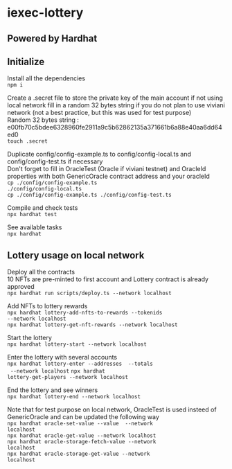 # iexec-lottery

## Powered by Hardhat

## Initialize
Install all the dependencies  
<code>npm i</code>  
    
Create a .secret file to store the private key of the main account if not using local network fill in a random 32 bytes string if you do not plan to use viviani network (not a best practice, but this was used for test purpose)  
Random 32 bytes string : e00fb70c5bdee6328960fe2911a9c5b62862135a371661b6a88e40aa6dd64ed0  
<code>touch .secret</code>  
    
Duplicate config/config-example.ts to config/config-local.ts and config/config-test.ts if necessary  
Don't forget to fill in OracleTest (Oracle if viviani testnet) and OracleId properties with both GenericOracle contract address and your oracleId  
<code>cp ./config/config-example.ts ./config/config-local.ts</code>  
<code>cp ./config/config-example.ts ./config/config-test.ts</code>  

Compile and check tests  
<code>npx hardhat test</code>
    
See available tasks  
<code>npx hardhat</code>  

## Lottery usage on local network

Deploy all the contracts  
10 NFTs are pre-minted to first account and Lottery contract is already approved  
<code>npx hardhat run scripts/deploy.ts --network localhost</code>  

Add NFTs to lottery rewards  
<code>npx hardhat lottery-add-nfts-to-rewards --tokenids <tokenids> --network localhost</code>  
<code>npx hardhat lottery-get-nft-rewards --network localhost</code>  

Start the lottery  
<code>npx hardhat lottery-start --network localhost</code>  

Enter the lottery with several accounts  
<code>npx hardhat lottery-enter --addresses <addresses> --totals <totals> --network localhost</code>
<code>npx hardhat lottery-get-players --network localhost</code>  

End the lottery and see winners  
<code>npx hardhat lottery-end --network localhost</code>  

Note that for test purpose on local network, OracleTest is used insteed of GenericOracle and can be updated the following way  
<code>npx hardhat oracle-set-value --value <value> --network localhost</code>  
<code>npx hardhat oracle-get-value --network localhost</code>  
<code>npx hardhat oracle-storage-fetch-value --network localhost</code>  
<code>npx hardhat oracle-storage-get-value --network localhost</code>  
